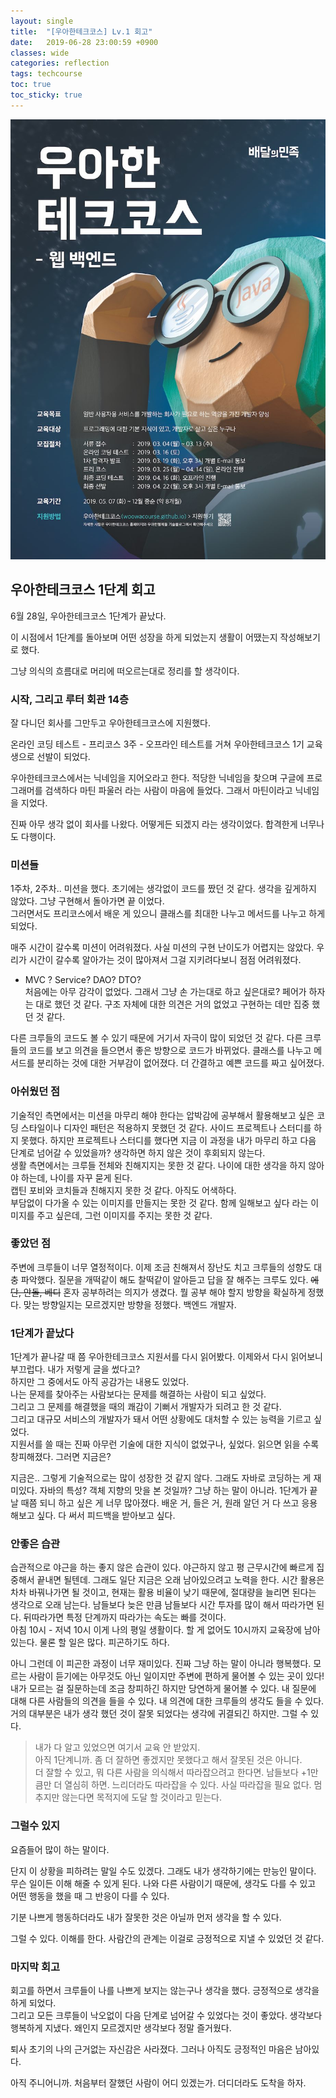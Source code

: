 ```yaml
---
layout: single
title:  "[우아한테크코스] Lv.1 회고"
date:   2019-06-28 23:00:59 +0900
classes: wide
categories: reflection
tags: techcourse
toc: true
toc_sticky: true
---
```


![techcourse poster](/assets/img/reflection/techcourse_poster.jpeg)

## 우아한테크코스 1단계 회고

6월 28일, 우아한테크코스 1단계가 끝났다.

이 시점에서 1단계를 돌아보며 어떤 성장을 하게 되었는지 생활이 어땠는지 작성해보기로 했다.

그냥 의식의 흐름대로 머리에 떠오르는대로 정리를 할 생각이다.

### 시작, 그리고 루터 회관 14층

잘 다니던 회사를 그만두고 우아한테크코스에 지원했다.

온라인 코딩 테스트 - 프리코스 3주 - 오프라인 테스트를 거쳐 우아한테크코스 1기 교육생으로 선발이 되었다.

우아한테크코스에서는 닉네임을 지어오라고 한다. 적당한 닉네임을 찾으며 구글에 프로그래머를 검색하다 마틴 파울러 라는 사람이 마음에 들었다. 그래서 마틴이라고 닉네임을 지었다.

진짜 아무 생각 없이 회사를 나왔다. 어떻게든 되겠지 라는 생각이었다. 합격한게 너무나도 다행이다.

### 미션들

1주차, 2주차.. 미션을 했다. 초기에는 생각없이 코드를 짰던 것 같다. 생각을 깊게하지 않았다. 그냥 구현해서 돌아가면 끝 이었다.  
그러면서도 프리코스에서 배운 게 있으니 클래스를 최대한 나누고 메서드를 나누고 하게 되었다.

매주 시간이 갈수록 미션이 어려워졌다. 사실 미션의 구현 난이도가 어렵지는 않았다. 우리가 시간이 갈수록 알아가는 것이 많아져서 그걸 지키려다보니 점점 어려워졌다.

- MVC ? Service? DAO? DTO?  
    처음에는 아무 감각이 없었다. 그래서 그냥 손 가는대로 하고 싶은대로? 페어가 하자는 대로 했던 것 같다. 구조 자체에 대한 의견은 거의 없었고 구현하는 데만 집중 했던 것 같다.

다른 크루들의 코드도 볼 수 있기 때문에 거기서 자극이 많이 되었던 것 같다. 다른 크루들의 코드를 보고 의견을 들으면서 좋은 방향으로 코드가 바뀌었다. 클래스를 나누고 메서드를 분리하는 것에 대한 거부감이 없어졌다. 더 간결하고 예쁜 코드를 짜고 싶어졌다.

### 아쉬웠던 점

기술적인 측면에서는 미션을 마무리 해야 한다는 압박감에 공부해서 활용해보고 싶은 코딩 스타일이나 디자인 패턴은 적용하지 못했던 것 같다. 사이드 프로젝트나 스터디를 하지 못했다. 하지만 프로젝트나 스터디를 했다면 지금 이 과정을 내가 마무리 하고 다음 단계로 넘어갈 수 있었을까? 생각하면 하지 않은 것이 후회되지 않는다.  
생활 측면에서는 크루들 전체와 친해지지는 못한 것 같다. 나이에 대한 생각을 하지 않아야 하는데, 나이를 자꾸 묻게 된다.  
캡틴 포비와 코치들과 친해지지 못한 것 같다. 아직도 어색하다.  
부담없이 다가올 수 있는 이미지를 만들지는 못한 것 같다. 함께 일해보고 싶다 라는 이미지를 주고 싶은데, 그런 이미지를 주지는 못한 것 같다.

### 좋았던 점

주변에 크루들이 너무 열정적이다. 이제 조금 친해져서 장난도 치고 크루들의 성향도 대충 파악했다. 질문을 개떡같이 해도 찰떡같이 알아듣고 답을 잘 해주는 크루도 있다. ~~에단, 안돌, 베디~~
혼자 공부하려는 의지가 생겼다. 뭘 공부 해야 할지 방향을 확실하게 정했다. 맞는 방향일지는 모르겠지만 방향을 정했다. 백엔드 개발자.

### 1단계가 끝났다

1단계가 끝나갈 때 쯤 우아한테크코스 지원서를 다시 읽어봤다. 이제와서 다시 읽어보니 부끄럽다. 내가 저렇게 글을 썼다고?  
하지만 그 중에서도 아직 공감가는 내용도 있었다.  
나는 문제를 찾아주는 사람보다는 문제를 해결하는 사람이 되고 싶었다.  
그리고 그 문제를 해결했을 때의 쾌감이 기뻐서 개발자가 되려고 한 것 같다.  
그리고 대규모 서비스의 개발자가 돼서 어떤 상황에도 대처할 수 있는 능력을 기르고 싶었다.  
지원서를 쓸 때는 진짜 아무런 기술에 대한 지식이 없었구나, 싶었다. 읽으면 읽을 수록 창피해졌다. 그러면 지금은?

지금은.. 그렇게 기술적으로는 많이 성장한 것 같지 않다. 그래도 자바로 코딩하는 게 재미있다. 자바의 특성? 객체 지향의 맛을 본 것일까? 그냥 하는 말이 아니라. 1단계가 끝날 때쯤 되니 하고 싶은 게 너무 많아졌다. 배운 거, 들은 거, 원래 알던 거 다 쓰고 응용해보고 싶다. 다 써서 피드백을 받아보고 싶다.

### 안좋은 습관

습관적으로 야근을 하는 좋지 않은 습관이 있다. 야근하지 않고 평 근무시간에 빠르게 집중해서 끝내면 될텐데. 그래도 일단 지금은 오래 남아있으려고 노력을 한다. 시간 활용은 차차 바꿔나가면 될 것이고, 현재는 활용 비율이 낮기 때문에, 절대량을 늘리면 된다는 생각으로 오래 남는다. 남들보다 늦은 만큼 남들보다 시간 투자를 많이 해서 따라가면 된다. 뒤따라가면 특정 단계까지 따라가는 속도는 빠를 것이다.  
아침 10시 - 저녁 10시 이게 나의 평일 생활이다. 할 게 없어도 10시까지 교육장에 남아있는다. 물론 할 일은 많다. 피곤하기도 하다.

아니 그런데 이 피곤한 과정이 너무 재미있다. 진짜 그냥 하는 말이 아니라 행복했다. 모르는 사람이 듣기에는 아무것도 아닌 일이지만 주변에 편하게 물어볼 수 있는 곳이 있다! 내가 모르는 걸 질문하는데 조금 창피하긴 하지만 당연하게 물어볼 수 있다. 내 질문에 대해 다른 사람들의 의견을 들을 수 있다. 내 의견에 대한 크루들의 생각도 들을 수 있다. 거의 대부분은 내가 생각 했던 것이 잘못 되었다는 생각에 귀결되긴 하지만. 그럴 수 있다.

> 내가 다 알고 있었으면 여기서 교육 안 받았지.  
> 아직 1단계니까. 좀 더 잘하면 좋겠지만 못했다고 해서 잘못된 것은 아니다.  
> 더 잘할 수 있고, 뭐 다른 사람을 의식해서 따라잡으려고 한다면. 남들보다 +1만큼만 더 열심히 하면. 느리더라도 따라잡을 수 있다.
> 사실 따라잡을 필요 없다. 멈추지만 않는다면 목적지에 도달 할 것이라고 믿는다.

### 그럴수 있지

요즘들어 많이 하는 말이다.

단지 이 상황을 피하려는 말일 수도 있겠다. 그래도 내가 생각하기에는 만능인 말이다. 무슨 일이든 이해 해줄 수 있게 된다. 나와 다른 사람이기 때문에, 생각도 다를 수 있고 어떤 행동을 했을 때 그 반응이 다를 수 있다.

기분 나쁘게 행동하더라도 내가 잘못한 것은 아닐까 먼저 생각을 할 수 있다.

그럴 수 있다. 이해를 한다. 사람간의 관계는 이걸로 긍정적으로 지낼 수 있었던 것 같다.

### 마지막 회고

회고를 하면서 크루들이 나를 나쁘게 보지는 않는구나 생각을 했다. 긍정적으로 생각을 하게 되었다.  
그리고 모든 크루들이 낙오없이 다음 단계로 넘어갈 수 있었다는 것이 좋았다. 생각보다 행복하게 지냈다. 왜인지 모르겠지만 생각보다 정말 즐거웠다.

퇴사 초기의 나의 근거없는 자신감은 사라졌다. 그러나 아직도 긍정적인 마음은 남아있다.

아직 주니어니까. 처음부터 잘했던 사람이 어디 있겠는가. 더디더라도 도착을 하자.
